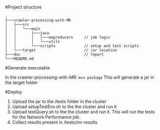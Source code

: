 #Project structure

	.
	├───crawler-processing-with-MR
	│   ├───src
	│   │   └───main
	│   │       ├───java
	│   │       │   ├───mapreducers		// job logic
	│   │       │   └───utils
	│   │       └───scripts				// setup and test scripts
	│   └───target						// jar location
	├───doc								// report
	└───README.md

#Generate executable

In the crawler-processing-with-MR:
`mvn package` 
This will generate a jar in the target folder

#Deploy
1. Upload the jar to the /tests folder in the cluster
2. Upload setupTestEnv.sh to the the cluster and run it
3. Upload testQuery.sh to the the cluster and run it. This will run the tests for the Network Performance job.
4. Collect results present in /tests/mr-results
